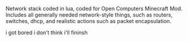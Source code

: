 Network stack coded in lua, coded for Open Computers Minecraft Mod. Includes all generally needed network-style things, such as routers, switches, dhcp, and realistic actions such as packet encapsulation.

i got bored i don't think i'll fininsh
